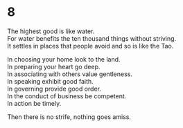 # 8

The highest good is like water.<br/>
For water benefits the ten thousand things without striving.<br/>
It settles in places that people avoid and so is like the Tao.<br/>

In choosing your home look to the land.<br/>
In preparing your heart go deep.<br/>
In associating with others value gentleness.<br/>
In speaking exhibit good faith.<br/>
In governing provide good order.<br/>
In the conduct of business be competent.<br/>
In action be timely.<br/>

Then there is no strife, nothing goes amiss.<br/>